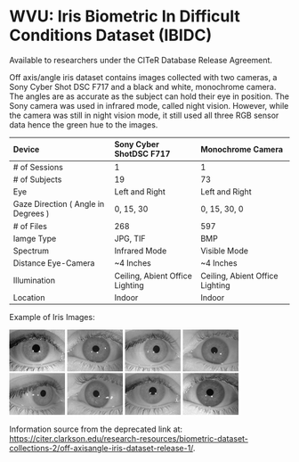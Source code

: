 # WVU: Iris Biometric In Difficult Conditions Dataset (IBIDC)

Available to researchers under the CITeR Database Release Agreement.

Off axis/angle iris dataset contains images collected with two cameras, a Sony Cyber Shot DSC F717 and a black and white, monochrome camera. The angles are as accurate as the subject can hold their eye in position. The Sony camera was used in infrared mode, called night vision. However, while the camera was still in night vision mode, it still used all three RGB sensor data hence the green hue to the images.

| Device | Sony Cyber ShotDSC F717 | Monochrome Camera |
| :--- | :--- | :--- |
| # of Sessions | 1 | 1 |
| # of Subjects | 19 | 73 |
| Eye | Left and Right | Left and Right |
| Gaze Direction ( Angle in Degrees ) | 0, 15, 30 | 0, 15, 30, 0 |
| # of Files | 268  | 597 |
| Iamge Type | JPG, TIF | BMP |
| Spectrum | Infrared Mode | Visible Mode |
| Distance Eye-Camera | ~4 Inches | ~4 Inches |
| Illumination | Ceiling, Abient Office Lighting | Ceiling, Abient Office Lighting |
| Location | Indoor | Indoor |

Example of Iris Images:

![offaxis1.png](media/offaxis1.png)
![offaxis2.png](media/offaxis2.png)
![offaxis3.png](media/offaxis3.png)
![offaxis4.png](media/offaxis4.png)
![offaxis5.png](media/offaxis5.png)
![offaxis6.png](media/offaxis6.png)
![offaxis7.png](media/offaxis7.png)
![offaxis8.png](media/offaxis8.png)


Information source from the deprecated link at: https://citer.clarkson.edu/research-resources/biometric-dataset-collections-2/off-axisangle-iris-dataset-release-1/.
